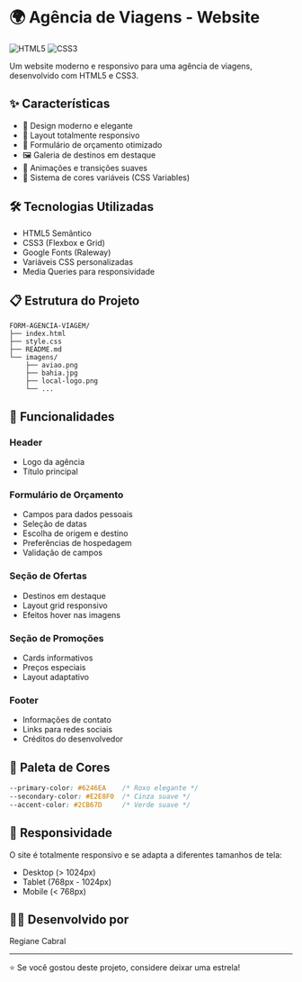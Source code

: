 <!-- filepath: /d:/vs/FORM-AGENCIA-VIAGEM/README.md -->
# 🌍 Agência de Viagens - Website

![HTML5](https://img.shields.io/badge/HTML5-E34F26?style=for-the-badge&logo=html5&logoColor=white)
![CSS3](https://img.shields.io/badge/CSS3-1572B6?style=for-the-badge&logo=css3&logoColor=white)

Um website moderno e responsivo para uma agência de viagens, desenvolvido com HTML5 e CSS3.

## ✨ Características

- 🎨 Design moderno e elegante
- 📱 Layout totalmente responsivo
- 🎯 Formulário de orçamento otimizado
- 🖼️ Galeria de destinos em destaque
- 💫 Animações e transições suaves
- 🌈 Sistema de cores variáveis (CSS Variables)

## 🛠️ Tecnologias Utilizadas

- HTML5 Semântico
- CSS3 (Flexbox e Grid)
- Google Fonts (Raleway)
- Variáveis CSS personalizadas
- Media Queries para responsividade

## 📋 Estrutura do Projeto

```
FORM-AGENCIA-VIAGEM/
├── index.html
├── style.css
├── README.md
└── imagens/
    ├── aviao.png
    ├── bahia.jpg
    ├── local-logo.png
    └── ...
```

## 🎯 Funcionalidades

### Header
- Logo da agência
- Título principal

### Formulário de Orçamento
- Campos para dados pessoais
- Seleção de datas
- Escolha de origem e destino
- Preferências de hospedagem
- Validação de campos

### Seção de Ofertas
- Destinos em destaque
- Layout grid responsivo
- Efeitos hover nas imagens

### Seção de Promoções
- Cards informativos
- Preços especiais
- Layout adaptativo

### Footer
- Informações de contato
- Links para redes sociais
- Créditos do desenvolvedor

## 🎨 Paleta de Cores

```css
--primary-color: #6246EA    /* Roxo elegante */
--secondary-color: #E2E8F0  /* Cinza suave */
--accent-color: #2CB67D     /* Verde suave */
```

## 📱 Responsividade

O site é totalmente responsivo e se adapta a diferentes tamanhos de tela:
- Desktop (> 1024px)
- Tablet (768px - 1024px)
- Mobile (< 768px)

## 👩‍💻 Desenvolvido por

Regiane Cabral

---
⭐ Se você gostou deste projeto, considere deixar uma estrela!
